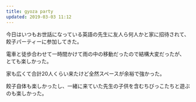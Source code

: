 ```yaml
---
title: gyoza party
updated: 2019-03-03 11:12
---
```


今日はいつもお世話になっている英語の先生に友人ら何人かと家に招待されて、
餃子パーティーに参加してきた。

電車と徒歩合わせて一時間かけて雨の中の移動だったので結構大変だったが、
とても楽しかった。

家も広くて合計20人くらい来たけど全然スペースが余裕で強かった。

餃子自体も楽しかったし、一緒に来ていた先生の子供を含むちびっこたちと遊ぶのも楽しかった。
